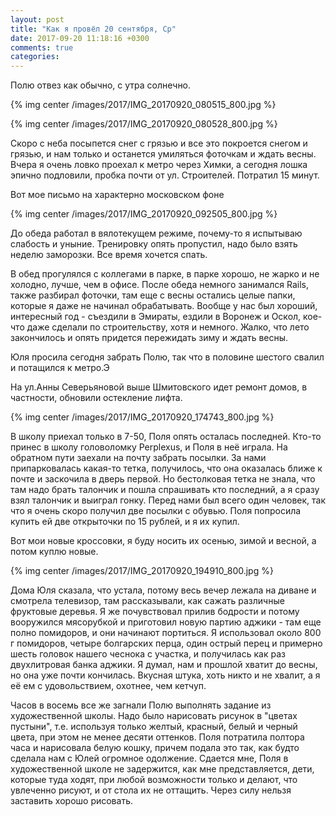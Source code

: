 ```yaml
---
layout: post
title: "Как я провёл 20 сентября, Ср"
date: 2017-09-20 11:18:16 +0300
comments: true
categories: 
---
```

Полю отвез как обычно, с утра солнечно.

{% img center /images/2017/IMG_20170920_080515_800.jpg %}

{% img center /images/2017/IMG_20170920_080528_800.jpg %}

Скоро с неба посыпется снег с грязью и все это покроется снегом и грязью, и нам только и останется умиляться фоточкам и ждать весны. Вчера я очень ловко проехал к метро через Химки, а сегодня лошка эпично подловили, пробка почти от ул. Строителей. Потратил 15 минут.

Вот мое письмо на характерно московском фоне

{% img center /images/2017/IMG_20170920_092505_800.jpg %}

До обеда работал в вялотекущем режиме, почему-то я испытываю слабость и уныние. Тренировку опять пропустил, надо было взять неделю заморозки. Все время хочется спать.

В обед прогулялся с коллегами в парке, в парке хорошо, не жарко и не холодно, лучше, чем в офисе. После обеда немного занимался Rails, также разбирал фоточки, там еще с весны остались целые папки, которые я даже не начинал обрабатывать. Вообще у нас был хороший, интересный год - съездили в Эмираты, ездили в Воронеж и Оскол, кое-что даже сделали по строительству, хотя и немного. Жалко, что лето закончилось и опять придется пережидать зиму и ждать весны. 

Юля просила сегодня забрать Полю, так что в половине шестого свалил и потащился к метро.Э

На ул.Анны Северьяновой выше Шмитовского идет ремонт домов, в частности, обновили остекление лифта.

{% img center /images/2017/IMG_20170920_174743_800.jpg %}

В школу приехал только в 7-50, Поля опять осталась последней. Кто-то принес в школу головоломку Perplexus, и Поля в неё играла. На обратном пути заехали на почту забрать посылки. За нами припарковалась какая-то тетка, получилось, что она оказалась ближе к почте и заскочила в дверь первой. Но бестолковая тетка не знала, что там надо брать талончик и пошла спрашивать кто последний, а я сразу взял талончик и выиграл гонку. Перед нами был всего один человек, так что я очень скоро получил две посылки с обувью. Поля попросила купить ей две открыточки по 15 рублей, и я их купил.

Вот мои новые кроссовки, я буду носить их осенью, зимой и весной, а потом куплю новые.

{% img center /images/2017/IMG_20170920_194910_800.jpg %}

Дома Юля сказала, что устала, потому весь вечер лежала на диване и смотрела телевизор, там рассказывали, как сажать различные фруктовые деревья. Я же почувствовал прилив бодрости и потому вооружился мясорубкой и приготовил новую партию аджики - там еще полно помидоров, и они начинают портиться. Я использовал около 800 г помидоров, четыре болгарских перца, один острый перец и примерно шесть головок нашего чеснока с участка, и получилась как раз двухлитровая банка аджики. Я думал, нам и прошлой хватит до весны, но она уже почти кончилась. Вкусная штука, хоть никто и не хвалит, а я её ем с удовольствием, охотнее, чем кетчуп.

Часов в восемь все же загнали Полю выполнять задание из художественной школы. Надо было нарисовать рисунок в "цветах пустыни", т.е. используя только желтый, красный, белый и черный цвета, при этом не менее десяти оттенков. Поля потратила полтора часа и нарисовала белую кошку, причем подала это так, как будто сделала нам с Юлей огромное одолжение. Сдается мне, Поля в художественной школе не задержится, как мне представляется, дети, которые туда ходят, при любой возможности только и делают, что увлеченно рисуют, и от стола их не оттащить. Через силу нельзя заставить хорошо рисовать.